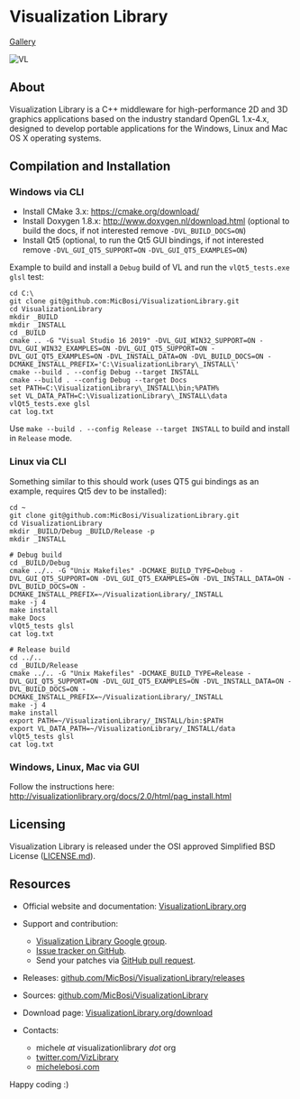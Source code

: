# Visualization Library

[Gallery](http://VisualizationLibrary.org/gallery)

![VL](https://github.com/MicBosi/VisualizationLibrary/raw/master/docs/html-out/gallery/VL.gif)

## About

Visualization Library is a C++ middleware for high-performance 2D and 3D graphics applications based on the industry standard OpenGL 1.x-4.x, designed to develop portable applications for the Windows, Linux and Mac OS X operating systems.

## Compilation and Installation

### Windows via CLI

- Install CMake 3.x: https://cmake.org/download/
- Install Doxygen 1.8.x: http://www.doxygen.nl/download.html (optional to build the docs, if not interested remove `-DVL_BUILD_DOCS=ON`)
- Install Qt5 (optional, to run the Qt5 GUI bindings, if not interested remove `-DVL_GUI_QT5_SUPPORT=ON` `-DVL_GUI_QT5_EXAMPLES=ON`)

Example to build and install a `Debug` build of VL and run the `vlQt5_tests.exe glsl` test:

```
cd C:\
git clone git@github.com:MicBosi/VisualizationLibrary.git
cd VisualizationLibrary
mkdir _BUILD
mkdir _INSTALL
cd _BUILD
cmake .. -G "Visual Studio 16 2019" -DVL_GUI_WIN32_SUPPORT=ON -DVL_GUI_WIN32_EXAMPLES=ON -DVL_GUI_QT5_SUPPORT=ON -DVL_GUI_QT5_EXAMPLES=ON -DVL_INSTALL_DATA=ON -DVL_BUILD_DOCS=ON -DCMAKE_INSTALL_PREFIX='C:\VisualizationLibrary\_INSTALL\'
cmake --build . --config Debug --target INSTALL
cmake --build . --config Debug --target Docs
set PATH=C:\VisualizationLibrary\_INSTALL\bin;%PATH%
set VL_DATA_PATH=C:\VisualizationLibrary\_INSTALL\data
vlQt5_tests.exe glsl
cat log.txt
```

Use `make --build . --config Release --target INSTALL` to build and install in `Release` mode.

### Linux via CLI

Something similar to this should work (uses QT5 gui bindings as an example, requires Qt5 dev to be installed):

```
cd ~
git clone git@github.com:MicBosi/VisualizationLibrary.git
cd VisualizationLibrary
mkdir _BUILD/Debug _BUILD/Release -p
mkdir _INSTALL

# Debug build
cd _BUILD/Debug
cmake ../.. -G "Unix Makefiles" -DCMAKE_BUILD_TYPE=Debug -DVL_GUI_QT5_SUPPORT=ON -DVL_GUI_QT5_EXAMPLES=ON -DVL_INSTALL_DATA=ON -DVL_BUILD_DOCS=ON -DCMAKE_INSTALL_PREFIX=~/VisualizationLibrary/_INSTALL
make -j 4
make install
make Docs
vlQt5_tests glsl
cat log.txt

# Release build
cd ../..
cd _BUILD/Release
cmake ../.. -G "Unix Makefiles" -DCMAKE_BUILD_TYPE=Release -DVL_GUI_QT5_SUPPORT=ON -DVL_GUI_QT5_EXAMPLES=ON -DVL_INSTALL_DATA=ON -DVL_BUILD_DOCS=ON -DCMAKE_INSTALL_PREFIX=~/VisualizationLibrary/_INSTALL
make -j 4
make install
export PATH=~/VisualizationLibrary/_INSTALL/bin:$PATH
export VL_DATA_PATH=~/VisualizationLibrary/_INSTALL/data
vlQt5_tests glsl
cat log.txt
```

### Windows, Linux, Mac via GUI

Follow the instructions here: http://visualizationlibrary.org/docs/2.0/html/pag_install.html

## Licensing

Visualization Library is released under the OSI approved Simplified BSD License ([LICENSE.md](LICENSE.md)).

## Resources

* Official website and documentation: [VisualizationLibrary.org](http://VisualizationLibrary.org)
  
* Support and contribution:
    * [Visualization Library Google group](https://groups.google.com/forum/#!forum/visualization-library).
    * [Issue tracker on GitHub](https://github.com/MicBosi/VisualizationLibrary/issues).
    * Send your patches via [GitHub pull request](https://help.github.com/articles/using-pull-requests/).

* Releases: [github.com/MicBosi/VisualizationLibrary/releases](https://github.com/MicBosi/VisualizationLibrary/releases)

* Sources: [github.com/MicBosi/VisualizationLibrary](https://github.com/MicBosi/VisualizationLibrary)

* Download page: [VisualizationLibrary.org/download](http://VisualizationLibrary.org/download)

* Contacts: 
    * michele *at* visualizationlibrary *dot* org
    * [twitter.com/VizLibrary](https://twitter.com/VizLibrary)
    * [michelebosi.com](https://michelebosi.com)

Happy coding :)
